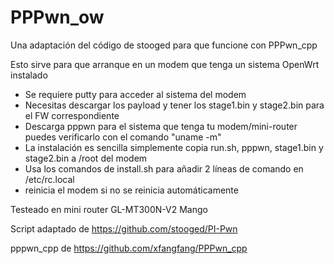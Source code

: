 # PPPwn_ow
Una adaptación del código de stooged para que funcione con PPPwn_cpp

Esto sirve para que arranque en un modem que tenga un sistema OpenWrt instalado

- Se requiere putty para acceder al sistema del modem
- Necesitas descargar los payload y tener los stage1.bin y stage2.bin para el FW correspondiente
- Descarga pppwn para el sistema que tenga tu modem/mini-router puedes verificarlo con el comando "uname -m"
- La instalación es sencilla simplemente copia run.sh, pppwn, stage1.bin y stage2.bin a /root del modem
- Usa los comandos de install.sh para añadir 2 líneas de comando en /etc/rc.local
- reinicia el modem si no se reinicia automáticamente

Testeado en mini router GL-MT300N-V2 Mango

Script adaptado de https://github.com/stooged/PI-Pwn

pppwn_cpp de https://github.com/xfangfang/PPPwn_cpp
